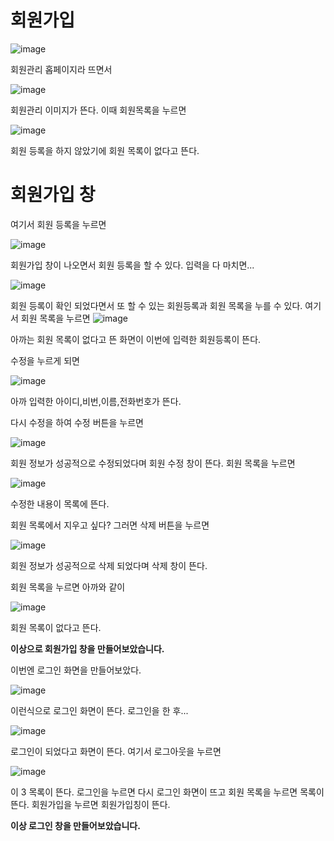 # 회원가입
![image](https://user-images.githubusercontent.com/109999600/181663814-774b9c33-c803-4c50-9c81-ec161b484123.png)

회원관리 홉페이지라 뜨면서

![image](https://user-images.githubusercontent.com/109999600/181663873-a05998ae-c02d-4809-87af-f51da7f5d774.png)

회원관리 이미지가 뜬다.
이때 회원목록을 누르면

![image](https://user-images.githubusercontent.com/109999600/181664051-d0cd984b-68b3-44fa-988d-1e316aa8c835.png)

회원 등록을 하지 않았기에 회원 목록이 없다고 뜬다.

# 회원가입 창

여기서 회원 등록을 누르면

![image](https://user-images.githubusercontent.com/109999600/181664306-3905fb1f-d8ad-4707-867b-44fdffd86548.png)


회원가입 창이 나오면서 회원 등록을 할 수 있다.
입력을 다 마치면...

![image](https://user-images.githubusercontent.com/109999600/181664709-5cb32fc9-5f4f-4afe-8092-a4ac6ec9305d.png)

회원 등록이 확인 되었다면서 또 할 수 있는 회원등록과 회원 목록을 누를 수 있다.
여기서 회원 목록을 누르면
![image](https://user-images.githubusercontent.com/109999600/181664943-dae8936a-d4a7-49c2-bedd-d2b8bf82842f.png)


아까는 회원 목록이 없다고 뜬 화면이 이번에 입력한 회원등록이 뜬다.

수정을 누르게 되면

![image](https://user-images.githubusercontent.com/109999600/181665252-9866f76f-3f5c-4397-aea7-2bacecc844b9.png)

아까 입력한 아이디,비번,이름,전화번호가 뜬다.

다시 수정을 하여 수정 버튼을 누르면

![image](https://user-images.githubusercontent.com/109999600/181665518-939939a5-9621-4460-89ce-bf26de47220f.png)

회원 정보가 성공적으로 수정되었다며 회원 수정 창이 뜬다.
회원 목록을 누르면

![image](https://user-images.githubusercontent.com/109999600/181665647-e4f5d2fe-3314-417e-a85d-d04999ebb7de.png)

수정한 내용이 목록에 뜬다.

회원 목록에서 지우고 싶다? 그러면 삭제 버튼을 누르면

![image](https://user-images.githubusercontent.com/109999600/181665844-77ff3d73-a8ea-4d23-90ec-ede8cbb9af05.png)

회원 정보가 성공적으로 삭제 되었다며 삭제 창이 뜬다.

회원 목록을 누르면 아까와 같이

![image](https://user-images.githubusercontent.com/109999600/181665935-f884fd44-e01d-44a1-b735-bfc8dae180da.png)

회원 목록이 없다고 뜬다.

<b>이상으로 회원가입 창을 만들어보았습니다.</b>

이번엔 로그인 화면을 만들어보았다.

![image](https://user-images.githubusercontent.com/109999600/182058412-2eb56b11-4d55-4683-a429-80b33de657f8.png)

이런식으로 로그인 화면이 뜬다.
로그인을 한 후...

![image](https://user-images.githubusercontent.com/109999600/182058477-37abf5e8-334f-4c3d-938c-9f6946a17207.png)

로그인이 되었다고 화면이 뜬다.
여기서 로그아웃을 누르면

![image](https://user-images.githubusercontent.com/109999600/182058906-581974c7-5e77-4f32-935a-7f9b096c2c6d.png)

이 3 목록이 뜬다. 로그인을 누르면 다시 로그인 화면이 뜨고 회원 목록을 누르면 목록이 뜬다.
회원가입을 누르면 회원가입칭이 뜬다.

<b>이상 로그인 창을 만들어보았습니다.</b>
